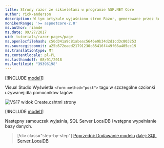 ```yaml
---
title: Strony razor ze szkieletami w programie ASP.NET Core
author: rick-anderson
description: W tym artykule wyjaśniono stron Razor, generowane przez tworzenie szkieletów.
monikerRange: '>= aspnetcore-2.0'
ms.author: riande
ms.date: 09/27/2017
uid: tutorials/razor-pages/page
ms.openlocfilehash: c50d341a9c81abeac5646e9b34d2d1cd3c803253
ms.sourcegitcommit: a25b572eaed21791230c85416f449f66a405ec19
ms.translationtype: MT
ms.contentlocale: pl-PL
ms.lasthandoff: 08/01/2018
ms.locfileid: "39396198"
---
```

[!INCLUDE [model1](~/includes/RP/page1.md)]

Visual Studio Wyświetla `<form method="post">` tagu w szczególne czcionki używanej dla pomocników tagów: 

![VS17 widok Create.cshtml strony](page/_static/th.png)

[!INCLUDE [model1](~/includes/RP/page2.md)]

Następny samouczek wyjaśnia, SQL Server LocalDB i wstępne wypełnianie bazy danych.

> [!div class="step-by-step"]
> [Poprzedni: Dodawanie modelu](xref:tutorials/razor-pages/model)
> [dalej: SQL Server LocalDB](xref:tutorials/razor-pages/sql)
